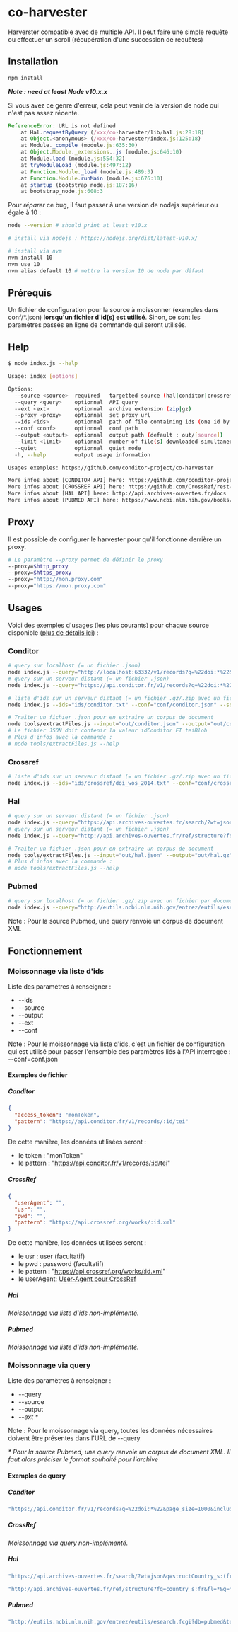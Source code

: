 # co-harvester

Harverster compatible avec de multiple API. Il peut faire une simple requête ou effectuer un scroll (récupération d'une succession de requêtes)

## Installation ##

```bash
npm install
```

_**Note : need at least Node v10.x.x**_

Si vous avez ce genre d'erreur, cela peut venir de la version de node qui n'est pas assez récente.

```js
ReferenceError: URL is not defined
    at Hal.requestByQuery (/xxx/co-harvester/lib/hal.js:28:18)
    at Object.<anonymous> (/xxx/co-harvester/index.js:125:18)
    at Module._compile (module.js:635:30)
    at Object.Module._extensions..js (module.js:646:10)
    at Module.load (module.js:554:32)
    at tryModuleLoad (module.js:497:12)
    at Function.Module._load (module.js:489:3)
    at Function.Module.runMain (module.js:676:10)
    at startup (bootstrap_node.js:187:16)
    at bootstrap_node.js:608:3
```

Pour *réparer* ce bug, il faut passer à une version de nodejs supérieur ou égale à 10 :

```bash
node --version # should print at least v10.x

# install via nodejs : https://nodejs.org/dist/latest-v10.x/ 

# install via nvm
nvm install 10
nvm use 10
nvm alias default 10 # mettre la version 10 de node par défaut
```

## Prérequis ##

Un fichier de configuration pour la source à moissonner (exemples dans conf/\*.json) **lorsqu'un fichier d'id(s) est utilisé**. Sinon, ce sont les paramètres passés en ligne de commande qui seront utilisés.

## Help ##

```bash
$ node index.js --help

Usage: index [options]

Options:
  --source <source>  required   targetted source (hal|conditor|crossref|pubmed)
  --query <query>    optionnal  API query
  --ext <ext>        optionnal  archive extension (zip|gz)
  --proxy <proxy>    optionnal  set proxy url
  --ids <ids>        optionnal  path of file containing ids (one id by line)
  --conf <conf>      optionnal  conf path
  --output <output>  optionnal  output path (default : out/[source])
  --limit <limit>    optionnal  number of file(s) downloaded simultaneously
  --quiet            optionnal  quiet mode
  -h, --help         output usage information

Usages exemples: https://github.com/conditor-project/co-harvester

More infos about [CONDITOR API] here: https://github.com/conditor-project/api/blob/master/doc/records.md
More infos about [CROSSREF API] here: https://github.com/CrossRef/rest-api-doc
More infos about [HAL API] here: http://api.archives-ouvertes.fr/docs
More infos about [PUBMED API] here: https://www.ncbi.nlm.nih.gov/books/NBK25501/
```

## Proxy ##

Il est possible de configurer le harvester pour qu'il fonctionne derrière un proxy.

```bash
# Le paramètre --proxy permet de définir le proxy
--proxy=$http_proxy
--proxy=$https_proxy
--proxy="http://mon.proxy.com"
--proxy="https://mon.proxy.com"
```

## Usages ##

Voici des exemples d'usages (les plus courants) pour chaque source disponible ([plus de détails ici](#fonctionnement)) :

### Conditor ###

```bash
# query sur localhost (= un fichier .json)
node index.js --query="http://localhost:63332/v1/records?q=%22doi:*%22&page_size=1000&includes=doi&scroll=1m" --source="conditor" --output="out/conditor"
# query sur un serveur distant (= un fichier .json)
node index.js --query="https://api.conditor.fr/v1/records?q=%22doi:*%22&page_size=1000&includes=doi&scroll=1m" --source="conditor"  --output="out/conditor"

# liste d'ids sur un serveur distant (= un fichier .gz/.zip avec un fichier par id)
node index.js --ids="ids/conditor.txt" --conf="conf/conditor.json" --source="conditor" --output="out/conditor" --ext="gz"

# Traiter un fichier .json pour en extraire un corpus de document
node tools/extractFiles.js --input="out/conditor.json" --output="out/conditor.gz" --data="teiBlob" --id="idConditor" --ext="gz" --format=".tei"
# Le fichier JSON doit contenir la valeur idConditor ET teiBlob
# Plus d'infos avec la commande :
# node tools/extractFiles.js --help
```

### Crossref ###

```bash
# liste d'ids sur un serveur distant (= un fichier .gz/.zip avec un fichier par id)
node index.js --ids="ids/crossref/doi_wos_2014.txt" --conf="conf/crossref.json" --source="crossref" --output="out/crossref" --ext="gz"
```

### Hal ###

```bash
# query sur un serveur distant (= un fichier .json)
node index.js --query="https://api.archives-ouvertes.fr/search/?wt=json&q=structCountry_s:(fr OR gf OR gp OR mq OR re OR yt OR bl OR mf OR pf OR pm OR wf OR nc)&fq=producedDateY_i:2014&fl=docid,halId_s,label_xml&sort=docid+desc&rows=1000&cursorMark=*" --source="hal" --output="out/pubmed"
# query sur un serveur distant (= un fichier .json)
node index.js --query="http://api.archives-ouvertes.fr/ref/structure?fq=country_s:fr&fl=*&q=*&rows=1000&sort=docid asc&cursorMark=*" --source="hal" --output="out/pubmed"

# Traiter un fichier .json pour en extraire un corpus de document
node tools/extractFiles.js --input="out/hal.json" --output="out/hal.gz" --data="label_xml" --id="docid" --ext="gz" --format=".xml"
# Plus d'infos avec la commande :
# node tools/extractFiles.js --help
```

### Pubmed ###

```bash
# query sur localhost (= un fichier .gz/.zip avec un fichier par document)
node index.js --query="http://eutils.ncbi.nlm.nih.gov/entrez/eutils/esearch.fcgi?db=pubmed&term=2017[DP] AND FRANCE[Affiliation]&usehistory=y&retmode=json&retmax=1000" --source="pubmed" --output="out/pubmed" --ext="gz"
```

Note : Pour la source Pubmed, une query renvoie un corpus de document XML

## Fonctionnement ##

### Moissonnage via liste d'ids ###

Liste des paramètres à renseigner :

* --ids
* --source
* --output
* --ext
* --conf

Note : Pour le moissonnage via liste d'ids, c'est un fichier de configuration qui est utilisé pour passer l'ensemble des paramètres liés à l'API interrogée : --conf=conf.json

#### Exemples de fichier ####

##### Conditor #####

```json
{
  "access_token": "monToken",
  "pattern": "https://api.conditor.fr/v1/records/:id/tei"
}
```
De cette manière, les données utilisées seront :

* le token : "monToken"
* le pattern : "https://api.conditor.fr/v1/records/:id/tei"


##### CrossRef #####

```json
{
  "userAgent": "",
  "usr": "",
  "pwd": "",
  "pattern": "https://api.crossref.org/works/:id.xml"
}
```
De cette manière, les données utilisées seront :

* le usr : user (facultatif)
* le pwd : password (facultatif)
* le pattern : "https://api.crossref.org/works/:id.xml"
* le userAgent: [User-Agent pour CrossRef](https://github.com/CrossRef/rest-api-doc#etiquette)

##### Hal #####

_Moissonnage via liste d'ids non-implémenté._

##### Pubmed #####

_Moissonnage via liste d'ids non-implémenté._

### Moissonnage via query ###

Liste des paramètres à renseigner :

* --query
* --source
* --output
* _--ext *_

Note : Pour le moissonnage via query, toutes les données nécessaires doivent être présentes dans l'URL de --query

_* Pour la source Pubmed, une query renvoie un corpus de document XML. Il faut alors préciser le format souhaité pour l'archive_


#### Exemples de query ####

##### Conditor #####

```bash
"https://api.conditor.fr/v1/records?q=%22doi:*%22&page_size=1000&includes=doi&scroll=1m"
```

##### CrossRef #####

_Moissonnage via query non-implémenté._

##### Hal #####

```bash
"https://api.archives-ouvertes.fr/search/?wt=json&q=structCountry_s:(fr OR gf OR gp OR mq OR re OR yt OR bl OR mf OR pf OR pm OR wf OR nc)&fq=producedDateY_i:2014&fl=docid,halId_s,label_xml&sort=docid+desc&rows=1000&cursorMark=*"

"http://api.archives-ouvertes.fr/ref/structure?fq=country_s:fr&fl=*&q=*&rows=1000&sort=docid asc&cursorMark=*"
```

##### Pubmed #####

```bash
"http://eutils.ncbi.nlm.nih.gov/entrez/eutils/esearch.fcgi?db=pubmed&term=2017[DP] AND FRANCE[Affiliation]&usehistory=y&retmode=json&retmax=1000"
```
